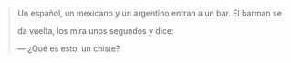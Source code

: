 <html><body><blockquote>Un español, un mexicano y un argentino entran a un bar. El barman se

da vuelta, los mira unos segundos y dice:



— ¿Qué es esto, un chiste?</blockquote></body></html>
